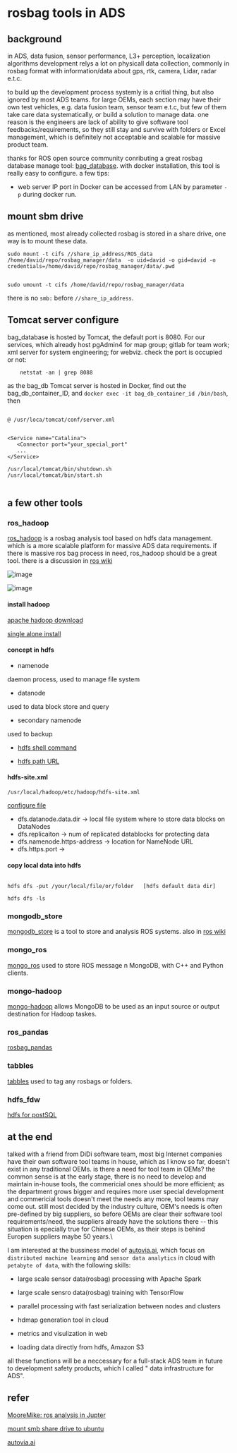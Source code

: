 
# rosbag tools in ADS

## background 

in ADS,  data fusion, sensor performance, L3+ perception, localization algorithms development relys a lot on physicall data collection, commonly in rosbag format with information/data about gps, rtk, camera, Lidar, radar e.t.c.

to build up the development process systemly is a critial thing, but also ignored by most ADS teams. for large OEMs, each section may have their own test vehicles, e.g. data fusion team,  sensor team e.t.c, but few of them take care data systematically, or build a solution to manage data. one reason is the engineers are lack of ability to give software tool feedbacks/requirements, so they still stay and survive with folders or Excel management, which is definitely not acceptable and scalable for massive product team. 

thanks for ROS open source community conributing a great rosbag database manage tool: [bag_database](http://wiki.ros.org/TheBagDatabase). with docker installation, this tool is really easy to configure. a few tips:

* web server IP port in Docker can be accessed from LAN by parameter `-p` during docker run.


## mount sbm drive

as mentioned, most already collected rosbag is stored in a share drive, one way is to mount these data.

```script 
sudo mount -t cifs //share_ip_address/ROS_data /home/david/repo/rosbag_manager/data  -o uid=david -o gid=david -o credentials=/home/david/repo/rosbag_manager/data/.pwd 


sudo umount -t cifs /home/david/repo/rosbag_manager/data

```

there is no `smb:` before `//share_ip_address`.


## Tomcat server configure

bag_database is hosted by Tomcat, the default port is 8080. For our services, which already host pgAdmin4 for map group; gitlab for team work; xml server for system engineering; for webviz. check the port is occupied or not:

```script 
	netstat -an | grep 8088 
```

as the bag_db Tomcat server is hosted in Docker, find out the bag_db_container_ID, and `docker exec -it bag_db_container_id /bin/bash`, then 

```script

@ /usr/loca/tomcat/conf/server.xml 


<Service name="Catalina">
   <Connector port="your_special_port"
   ...
</Service>

/usr/local/tomcat/bin/shutdown.sh 
/usr/local/tomcat/bin/start.sh 


```


## a few other tools

### ros_hadoop

[ros_hadoop](https://github.com/valtech/ros_hadoop) is a rosbag analysis tool based on hdfs data management. which is a more scalable platform for massive ADS data requirements. if there is massive ros bag process in need, ros_hadoop should be a great tool. there is a discussion in [ros wiki](https://discourse.ros.org/t/working-with-large-ros-bag-files-on-hadoop-and-spark/2314)


![image](https://github.com/valtech/ros_hadoop/blob/master/doc/images/concept.png)

![image](https://github.com/valtech/ros_hadoop/blob/master/doc/images/rosbag-analytics.png)


#### install hadoop

[apache hadoop download](https://hadoop.apache.org/releases.html)

[single alone install](https://poweruphosting.com/blog/install-hadoop-ubuntu/)


#### concept in hdfs 

* namenode 

daemon process, used to manage file system

* datanode 

used to data block store and query

* secondary namenode

used to backup


* [hdfs shell command](https://cloud.tencent.com/developer/article/1456436)

* [hdfs path URL](https://www.thomashenson.com/find-hdfs-path-url/)


#### hdfs-site.xml

	/usr/local/hadoop/etc/hadoop/hdfs-site.xml

[configure file](https://hadoop.apache.org/docs/r2.4.1/hadoop-project-dist/hadoop-hdfs/hdfs-default.xml)

* dfs.datanode.data.dir ->  local file system where to store data blocks on DataNodes 
* dfs.replicaiton ->  num of replicated datablocks for protecting data 
* dfs.namenode.https-address ->  location for NameNode URL 
* dfs.https.port -> 

#### copy local data into hdfs 


```script 

hdfs dfs -put /your/local/file/or/folder   [hdfs default data dir]

hdfs dfs -ls 

``` 


### mongodb_store 

[mongodb_store](https://github.com/strands-project/mongodb_store) is a tool to store and analysis ROS systems. also in [ros wiki](https://answers.ros.org/question/240699/ros_databases/)


### mongo_ros 

[mongo_ros](https://wiki.ros.org/mongo_ros) used to store ROS message n MongoDB, with C++ and Python clients.


### mongo-hadoop

[mongo-hadoop](https://github.com/mongodb/mongo-hadoop/) allows MongoDB to be used as an input source or output destination for Hadoop taskes. 


### ros_pandas 

[rosbag_pandas](https://nimbus.unl.edu/2014/11/using-rosbag_pandas-to-analyze-rosbag-files/)


### tabbles 

[tabbles](https://tabbles.net/) used to tag any rosbags or folders.


### hdfs_fdw

[hdfs for postSQL](https://github.com/EnterpriseDB/hdfs_fdw) 


## at the end 

talked with a friend from DiDi software team, most big Internet companies have their own software tool teams in house, which as I know so far, doesn't exist in any traditional OEMs. is there a need for tool team in OEMs? the common sense is at the early stage, there is no need to develop and maintain in-house tools, the commericial ones should be more efficient; as the department grows bigger and requires more user special development and commericial tools doesn't meet the needs any more, tool teams may come out. still most decided by the industry culture, OEM's needs is often pre-defined by big suppliers, so before OEMs are clear their software tool requirements/need, the suppliers already have the solutions there -- this situation is epecially true for Chinese OEMs, as their steps is behind Europen suppliers maybe 50 years.\

I am interested at the bussiness model of [autovia.ai](https://autovia.ai/), which focus on `distributed machine learning` and `sensor data analytics` in cloud with `petabyte of data`, with the following skills: 

*  large scale sensor data(rosbag) processing with Apache Spark

*  large scale sensro data(rosbag) training with TensorFlow

*  parallel processing with fast serialization between nodes and clusters 

*  hdmap generation tool in cloud 

*  metrics and visulization in web

*  loading data directly from hdfs, Amazon S3


all these functions will be a neccessary for a full-stack ADS team in future to development safety products, which I called " data infrastructure for ADS".


## refer

[MooreMike: ros analysis in Jupter](http://moore-mike.com/ros-analysis-part-2.html)

[mount smb share drive to ubuntu](https://www.configserverfirewall.com/ubuntu-linux/mount-samba-share-ubuntu-cifs/)

[autovia.ai](https://autovia.ai/)







